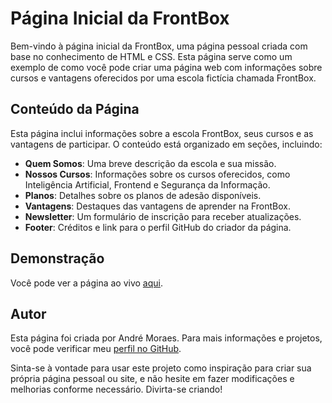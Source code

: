 # Página Inicial da FrontBox

Bem-vindo à página inicial da FrontBox, uma página pessoal criada com base no conhecimento de HTML e CSS. Esta página serve como um exemplo de como você pode criar uma página web com informações sobre cursos e vantagens oferecidos por uma escola fictícia chamada FrontBox.

## Conteúdo da Página

Esta página inclui informações sobre a escola FrontBox, seus cursos e as vantagens de participar. O conteúdo está organizado em seções, incluindo:

- **Quem Somos**: Uma breve descrição da escola e sua missão.
- **Nossos Cursos**: Informações sobre os cursos oferecidos, como Inteligência Artificial, Frontend e Segurança da Informação.
- **Planos**: Detalhes sobre os planos de adesão disponíveis.
- **Vantagens**: Destaques das vantagens de aprender na FrontBox.
- **Newsletter**: Um formulário de inscrição para receber atualizações.
- **Footer**: Créditos e link para o perfil GitHub do criador da página.

## Demonstração

Você pode ver a página ao vivo [aqui](https://github.com/andrejustomoraes/frontbox/index.html).

## Autor

Esta página foi criada por André Moraes. Para mais informações e projetos, você pode verificar meu [perfil no GitHub](https://www.github.com/andrejustomoraes).

Sinta-se à vontade para usar este projeto como inspiração para criar sua própria página pessoal ou site, e não hesite em fazer modificações e melhorias conforme necessário. Divirta-se criando!
